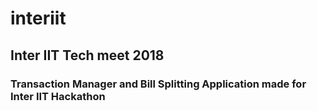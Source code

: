 # interiit
## Inter IIT Tech meet 2018
### Transaction Manager and Bill Splitting Application made for Inter IIT Hackathon
